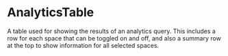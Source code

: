 # AnalyticsTable

A table used for showing the results of an analytics query. This includes a row for each space that
can be toggled on and off, and also a summary row at the top to show information for all selected
spaces.
